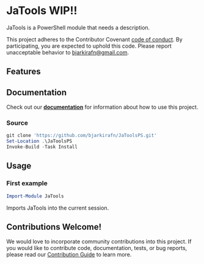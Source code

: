 # JaTools WIP!!

JaTools is a PowerShell module that needs a description.

This project adheres to the Contributor Covenant [code of conduct](https://github.com/bjarkirafn/JaCore/tree/master/docs/CODE_OF_CONDUCT.md).
By participating, you are expected to uphold this code. Please report unacceptable behavior to bjarkirafn@gmail.com.

## Features

<!-- - Downloadable! -->

## Documentation

Check out our **[documentation](https://github.com/bjarkirafn/JaToolsPS/tree/master/docs/en-US/JaTools.md)** for information about how to use this project.

<!-- ## Installation

### Gallery

```powershell
Install-Module JaCore -Scope CurrentUser
``` -->

### Source

```powershell
git clone 'https://github.com/bjarkirafn/JaToolsPS.git'
Set-Location .\JaToolsPS
Invoke-Build -Task Install
```

## Usage

### First example

```powershell
Import-Module JaTools
```

Imports JaTools into the current session.

## Contributions Welcome!

We would love to incorporate community contributions into this project.  If you would like to
contribute code, documentation, tests, or bug reports, please read our [Contribution Guide](https://github.com/bjarkirafn/JaCore/tree/master/docs/CONTRIBUTING.md) to learn more.
